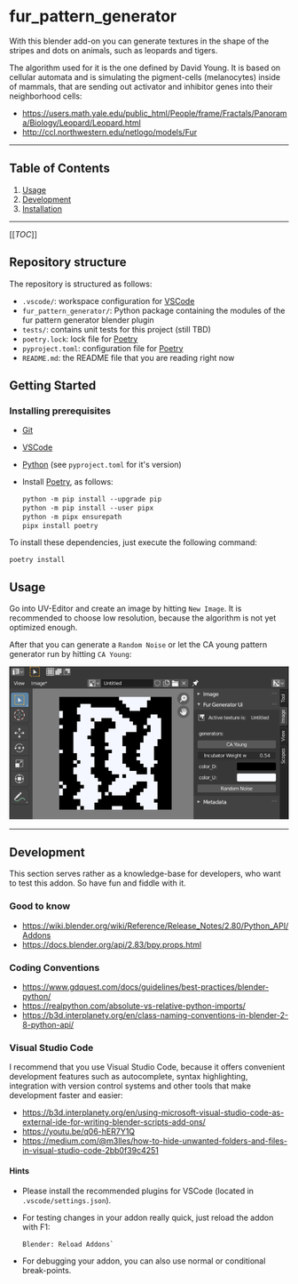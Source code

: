 # fur_pattern_generator

With this blender add-on you can generate textures in the shape of the stripes
and dots on animals, such as leopards and tigers.

The algorithm used for it is the one defined by David Young. It is based on
cellular automata and is simulating the pigment-cells (melanocytes) inside of
mammals, that are sending out activator and inhibitor genes into their
neighborhood cells:

- https://users.math.yale.edu/public_html/People/frame/Fractals/Panorama/Biology/Leopard/Leopard.html
- http://ccl.northwestern.edu/netlogo/models/Fur

---

## Table of Contents

1. [Usage](#usage)
2. [Development](#development)
3. [Installation](#installation)

---

[[_TOC_]]

## Repository structure

The repository is structured as follows:

- `.vscode/`: workspace configuration for [VSCode]
- `fur_pattern_generator/`: Python package containing the modules of the fur pattern generator blender plugin
- `tests/`: contains unit tests for this project (still TBD)
- `poetry.lock`: lock file for [Poetry]
- `pyproject.toml`: configuration file for [Poetry]
- `README.md`: the README file that you are reading right now

## Getting Started

### Installing prerequisites

- [Git]
- [VSCode]
- [Python] (see `pyproject.toml` for it's version)
- Install [Poetry], as follows:

   ```console
   python -m pip install --upgrade pip
   python -m pip install --user pipx
   python -m pipx ensurepath
   pipx install poetry
   ```

To install these dependencies, just execute the following command:

   ```console
   poetry install
   ```

## Usage

Go into UV-Editor and create an image by hitting `New Image`.
It is recommended to choose low resolution, because the algorithm is not yet optimized enough.

After that you can generate a `Random Noise` or let the CA young pattern generator run by hitting `CA Young`:

![example](example.png)

---

## Development

This section serves rather as a knowledge-base for developers,
who want to test this addon. So have fun and fiddle with it.

### Good to know

- https://wiki.blender.org/wiki/Reference/Release_Notes/2.80/Python_API/Addons
- https://docs.blender.org/api/2.83/bpy.props.html

### Coding Conventions

- https://www.gdquest.com/docs/guidelines/best-practices/blender-python/
- https://realpython.com/absolute-vs-relative-python-imports/
- https://b3d.interplanety.org/en/class-naming-conventions-in-blender-2-8-python-api/

### Visual Studio Code

I recommend that you use Visual Studio Code, because it offers convenient
development features such as autocomplete, syntax highlighting, integration
with version control systems and other tools that make development faster
and easier:

- https://b3d.interplanety.org/en/using-microsoft-visual-studio-code-as-external-ide-for-writing-blender-scripts-add-ons/
- https://youtu.be/q06-hER7Y1Q
- https://medium.com/@m3lles/how-to-hide-unwanted-folders-and-files-in-visual-studio-code-2bb0f39c4251

#### Hints

- Please install the recommended plugins for VSCode (located in `.vscode/settings.json`).

- For testing changes in your addon really quick, just reload the addon with F1:

   ```console
   Blender: Reload Addons`
   ```

- For debugging your addon, you can also use normal or conditional break-points.

[Git]: https://git-scm.com/downloads
[Python]: https://www.python.org/
[VSCode]: https://code.visualstudio.com/
[Poetry]: https://python-poetry.org/
